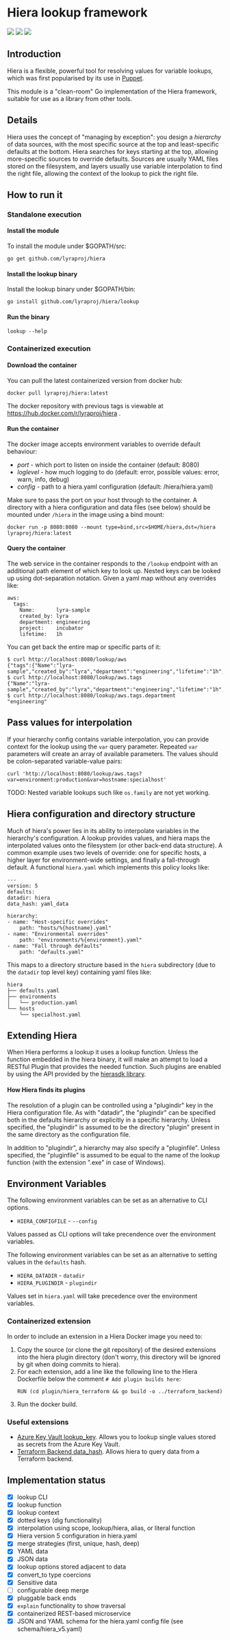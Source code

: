 # Hiera lookup framework

[![](https://goreportcard.com/badge/github.com/lyraproj/hiera)](https://goreportcard.com/report/github.com/lyraproj/hiera)
[![](https://img.shields.io/badge/godoc-reference-blue.svg)](https://godoc.org/github.com/lyraproj/hiera)
[![](https://github.com/lyraproj/hiera/workflows/Hiera%20Tests/badge.svg)](https://github.com/lyraproj/hiera/actions)

## Introduction

Hiera is a flexible, powerful tool for resolving values for variable lookups, which was first popularised by its use in [Puppet](https://puppet.com/docs/puppet/5.5/hiera.html).

This module is a "clean-room" Go implementation of the Hiera framework, suitable for use as a library from other tools.

## Details

Hiera uses the concept of "managing by exception": you design a *hierarchy* of data sources, with the most specific source at the top and  least-specific defaults at the bottom. Hiera searches for keys starting at the top, allowing more-specific sources to override defaults. Sources are usually YAML files stored on the filesystem, and layers usually use variable interpolation to find the right file, allowing the context of the lookup to pick the right file.

## How to run it

### Standalone execution

#### Install the module

To install the module under $GOPATH/src:

    go get github.com/lyraproj/hiera

#### Install the lookup binary

Install the lookup binary under $GOPATH/bin:

    go install github.com/lyraproj/hiera/lookup

#### Run the binary

    lookup --help

### Containerized execution

#### Download the container

You can pull the latest containerized version from docker hub:

    docker pull lyraproj/hiera:latest

The docker repository with previous tags is viewable at https://hub.docker.com/r/lyraproj/hiera .

#### Run the container

The docker image accepts environment variables to override default behaviour:

* *port* - which port to listen on inside the container (default: 8080)
* *loglevel* - how much logging to do (default: error, possible values: error, warn, info, debug)
* *config* - path to a hiera.yaml configuration (default: /hiera/hiera.yaml)

Make sure to pass the port on your host through to the container. A directory with a hiera configuration and data files (see below) should be mounted under `/hiera` in the image using a bind mount:

    docker run -p 8080:8080 --mount type=bind,src=$HOME/hiera,dst=/hiera lyraproj/hiera:latest

#### Query the container

The web service in the container responds to the `/lookup` endpoint with an additional path element of which key to look up. Nested keys can be looked up using dot-separation notation. Given a yaml map without any overrides like:

    aws:
      tags:
        Name:       lyra-sample
        created_by: lyra
        department: engineering
        project:    incubator
        lifetime:   1h

You can get back the entire map or specific parts of it:

    $ curl http://localhost:8080/lookup/aws
    {"tags":{"Name":"lyra-sample","created_by":"lyra","department":"engineering","lifetime":"1h","project":"incubator"}}
    $ curl http://localhost:8080/lookup/aws.tags
    {"Name":"lyra-sample","created_by":"lyra","department":"engineering","lifetime":"1h","project":"incubator"}
    $ curl http://localhost:8080/lookup/aws.tags.department
    "engineering"

## Pass values for interpolation

If your hierarchy config contains variable interpolation, you can provide context for the lookup using the `var` query parameter. Repeated `var` parameters will create an array of available parameters. The values should be colon-separated variable-value pairs:

    curl 'http://localhost:8080/lookup/aws.tags?var=environment:production&var=hostname:specialhost'

TODO: Nested variable lookups such like `os.family` are not yet working.

## Hiera configuration and directory structure

Much of hiera's power lies in its ability to interpolate variables in the hierarchy's configuration. A lookup provides values, and hiera maps the interpolated values onto the filesystem (or other back-end data structure). A common example uses two levels of override: one for specific hosts, a higher layer for environment-wide settings, and finally a fall-through default. A functional `hiera.yaml` which implements this policy looks like:

    ---
    version: 5
    defaults:
    datadir: hiera
    data_hash: yaml_data

    hierarchy:
    - name: "Host-specific overrides"
        path: "hosts/%{hostname}.yaml"
    - name: "Environmental overrides"
        path: "environments/%{environment}.yaml"
    - name: "Fall through defaults"
        path: "defaults.yaml"

This maps to a directory structure based in the `hiera` subdirectory (due to the `datadir` top level key) containing yaml files like:

    hiera
    ├── defaults.yaml
    ├── environments
    │   └── production.yaml
    └── hosts
        └── specialhost.yaml

## Extending Hiera

When Hiera performs a lookup it uses a lookup function. Unless the function embedded in the hiera binary, it will
make an attempt to load a RESTful Plugin that provides the needed function. Such plugins are enabled by using the API
provided by the [hierasdk library](https://github.com/lyraproj/hierasdk).

#### How Hiera finds its plugins
The resolution of a plugin can be controlled using a "plugindir" key in the Hiera configuration file. As with "datadir",
the "plugindir" can be specified both in the defaults hierarchy or explicitly in a specific hierarchy. Unless specified,
the "plugindir" is assumed to be the directory "plugin" present in the same directory as the configuration file.

In addition to "plugindir", a hierarchy may also specify a "pluginfile". Unless specified, the "pluginfile" is assumed
to be equal to the name of the lookup function (with the extension ".exe" in case of Windows).

## Environment Variables

The following environment variables can be set as an alternative to CLI options.

* `HIERA_CONFIGFILE` - `--config`

Values passed as CLI options will take precendence over the environment variables.

The following environment variables can be set as an alternative to setting values in the `defaults` hash.

* `HIERA_DATADIR` - `datadir`
* `HIERA_PLUGINDIR` - `plugindir`

Values set in `hiera.yaml` will take precedence over the environment variables.

### Containerized extension

In order to include an extension in a Hiera Docker image you need to:

1. Copy the source (or clone the git repository) of the desired extensions into the hiera plugin directory (don't worry,
   this directory will be ignored by git when doing commits to hiera).
2. For each extension, add a line like the following line to the Hiera Dockerfile below the comment
   `# Add plugin builds here`:
    ```
    RUN (cd plugin/hiera_terraform && go build -o ../terraform_backend)
    ```
3. Run the docker build.

### Useful extensions

* [Azure Key Vault lookup_key](https://github.com/lyraproj/hiera_azure). Allows you to lookup single values stored as
 secrets from the Azure Key Vault.
* [Terraform Backend data_hash](https://github.com/lyraproj/hiera_terrform). Allows hiera to query data from a Terraform
 backend. 

## Implementation status

* [x] lookup CLI
* [x] lookup function
* [x] lookup context
* [x] dotted keys (dig functionality)
* [x] interpolation using scope, lookup/hiera, alias, or literal function
* [x] Hiera version 5 configuration in hiera.yaml
* [x] merge strategies (first, unique, hash, deep)
* [x] YAML data
* [x] JSON data
* [x] lookup options stored adjacent to data
* [x] convert_to type coercions
* [x] Sensitive data
* [ ] configurable deep merge
* [x] pluggable back ends
* [x] `explain` functionality to show traversal
* [x] containerized REST-based microservice
* [x] JSON and YAML schema for the hiera.yaml config file (see schema/hiera_v5.yaml)
